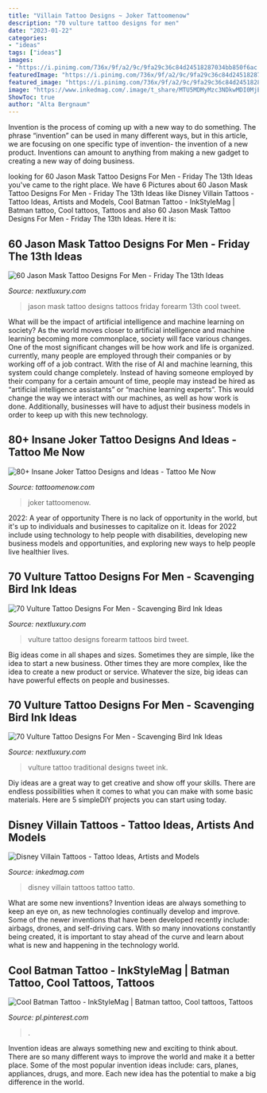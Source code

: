 ```yaml
---
title: "Villain Tattoo Designs ~ Joker Tattoomenow"
description: "70 vulture tattoo designs for men"
date: "2023-01-22"
categories:
- "ideas"
tags: ["ideas"]
images:
- "https://i.pinimg.com/736x/9f/a2/9c/9fa29c36c84d24518287034bb850f6ac.jpg"
featuredImage: "https://i.pinimg.com/736x/9f/a2/9c/9fa29c36c84d24518287034bb850f6ac.jpg"
featured_image: "https://i.pinimg.com/736x/9f/a2/9c/9fa29c36c84d24518287034bb850f6ac.jpg"
image: "https://www.inkedmag.com/.image/t_share/MTU5MDMyMzc3NDkwMDI0MjE2/villain_feature.jpg"
ShowToc: true
author: "Alta Bergnaum"
---
```



Invention is the process of coming up with a new way to do something. The phrase “invention” can be used in many different ways, but in this article, we are focusing on one specific type of invention- the invention of a new product. Inventions can amount to anything from making a new gadget to creating a new way of doing business.

	

		
looking for 60 Jason Mask Tattoo Designs For Men - Friday The 13th Ideas you've came to the right place. We have 6 Pictures about 60 Jason Mask Tattoo Designs For Men - Friday The 13th Ideas like Disney Villain Tattoos - Tattoo Ideas, Artists and Models, Cool Batman Tattoo - InkStyleMag | Batman tattoo, Cool tattoos, Tattoos and also 60 Jason Mask Tattoo Designs For Men - Friday The 13th Ideas. Here it is:
		
    
## 60 Jason Mask Tattoo Designs For Men - Friday The 13th Ideas

<img loading=lazy src="http://nextluxury.com/wp-content/uploads/male-cool-jason-mask-tattoo-ideas-on-inner-forearm.jpg" onerror="this.onerror=null;this.src='https://tse4.mm.bing.net/th?id=OIP.kiMD2uuk9lAdclCO0O_39AHaJP&amp;pid=15.1';" alt="60 Jason Mask Tattoo Designs For Men - Friday The 13th Ideas">

_Source: nextluxury.com_

>jason mask tattoo designs tattoos friday forearm 13th cool tweet. 

	

What will be the impact of artificial intelligence and machine learning on society?
As the world moves closer to artificial intelligence and machine learning becoming more commonplace, society will face various changes. One of the most significant changes will be how work and life is organized. currently, many people are employed through their companies or by working off of a job contract. With the rise of AI and machine learning, this system could change completely. Instead of having someone employed by their company for a certain amount of time, people may instead be hired as “artificial intelligence assistants” or “machine learning experts”. This would change the way we interact with our machines, as well as how work is done. Additionally, businesses will have to adjust their business models in order to keep up with this new technology.

    
## 80+ Insane Joker Tattoo Designs And Ideas - Tattoo Me Now

<img loading=lazy src="https://www.tattoomenow.com/tattoo-designs/wp-content/uploads/2019/05/joker-tattoo-hahaha-02-600x600.jpg" onerror="this.onerror=null;this.src='https://tse2.mm.bing.net/th?id=OIP.QwMSIo53MYyFaUbGfzZrBgHaHa&amp;pid=15.1';" alt="80+ Insane Joker Tattoo Designs and Ideas - Tattoo Me Now">

_Source: tattoomenow.com_

>joker tattoomenow. 

	

2022: A year of opportunity
There is no lack of opportunity in the world, but it's up to individuals and businesses to capitalize on it. Ideas for 2022 include using technology to help people with disabilities, developing new business models and opportunities, and exploring new ways to help people live healthier lives.

    
## 70 Vulture Tattoo Designs For Men - Scavenging Bird Ink Ideas

<img loading=lazy src="http://nextluxury.com/wp-content/uploads/vulture-outer-forearm-shaded-tattoos-for-guys.jpg" onerror="this.onerror=null;this.src='https://tse4.mm.bing.net/th?id=OIP.KM3hp0DnZmpBjkKdOn3HtwHaHa&amp;pid=15.1';" alt="70 Vulture Tattoo Designs For Men - Scavenging Bird Ink Ideas">

_Source: nextluxury.com_

>vulture tattoo designs forearm tattoos bird tweet. 

	

Big ideas come in all shapes and sizes. Sometimes they are simple, like the idea to start a new business. Other times they are more complex, like the idea to create a new product or service. Whatever the size, big ideas can have powerful effects on people and businesses.

    
## 70 Vulture Tattoo Designs For Men - Scavenging Bird Ink Ideas

<img loading=lazy src="http://nextluxury.com/wp-content/uploads/retro-guys-traditional-vulture-chest-tattoo.jpg" onerror="this.onerror=null;this.src='https://tse3.mm.bing.net/th?id=OIP.wHlLuDlxXkGFr4F2W3L2PAHaHa&amp;pid=15.1';" alt="70 Vulture Tattoo Designs For Men - Scavenging Bird Ink Ideas">

_Source: nextluxury.com_

>vulture tattoo traditional designs tweet ink. 

	

Diy ideas are a great way to get creative and show off your skills. There are endless possibilities when it comes to what you can make with some basic materials. Here are 5 simpleDIY projects you can start using today.

    
## Disney Villain Tattoos - Tattoo Ideas, Artists And Models

<img loading=lazy src="https://www.inkedmag.com/.image/t_share/MTU5MDMyMzc3NDkwMDI0MjE2/villain_feature.jpg" onerror="this.onerror=null;this.src='https://tse1.mm.bing.net/th?id=OIP.9DkU-ufQ_wxPhDJt_pmqLwHaHa&amp;pid=15.1';" alt="Disney Villain Tattoos - Tattoo Ideas, Artists and Models">

_Source: inkedmag.com_

>disney villain tattoos tattoo tatto. 

	

What are some new inventions?
Invention ideas are always something to keep an eye on, as new technologies continually develop and improve. Some of the newer inventions that have been developed recently include: airbags, drones, and self-driving cars. With so many innovations constantly being created, it is important to stay ahead of the curve and learn about what is new and happening in the technology world.

    
## Cool Batman Tattoo - InkStyleMag | Batman Tattoo, Cool Tattoos, Tattoos

<img loading=lazy src="https://i.pinimg.com/736x/9f/a2/9c/9fa29c36c84d24518287034bb850f6ac.jpg" onerror="this.onerror=null;this.src='https://tse3.mm.bing.net/th?id=OIP.elVtcyAJTtO22B5JSMTpSQHaNH&amp;pid=15.1';" alt="Cool Batman Tattoo - InkStyleMag | Batman tattoo, Cool tattoos, Tattoos">

_Source: pl.pinterest.com_

>. 

	

Invention ideas are always something new and exciting to think about. There are so many different ways to improve the world and make it a better place. Some of the most popular invention ideas include: cars, planes, appliances, drugs, and more. Each new idea has the potential to make a big difference in the world.

